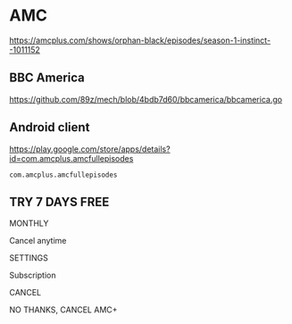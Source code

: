 # AMC

https://amcplus.com/shows/orphan-black/episodes/season-1-instinct--1011152

## BBC America

https://github.com/89z/mech/blob/4bdb7d60/bbcamerica/bbcamerica.go

## Android client

https://play.google.com/store/apps/details?id=com.amcplus.amcfullepisodes

~~~
com.amcplus.amcfullepisodes
~~~

## TRY 7 DAYS FREE

MONTHLY

Cancel anytime

SETTINGS

Subscription

CANCEL

NO THANKS, CANCEL AMC+
